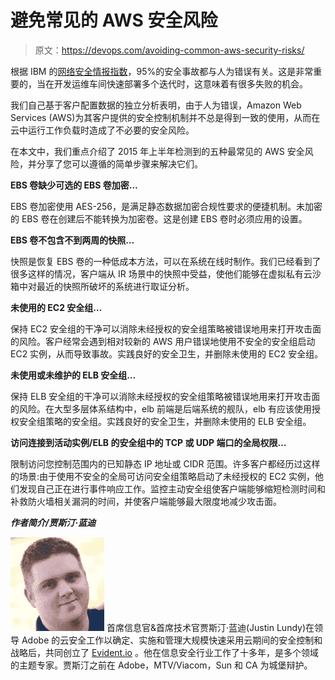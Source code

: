 # 避免常见的 AWS 安全风险

> 原文：<https://devops.com/avoiding-common-aws-security-risks/>

根据 IBM 的[网络安全情报指数](http://www.slideshare.net/ibmsecurity/2014-cyber-security-intelligence-index)，95%的安全事故都与人为错误有关。这是非常重要的，当在开发运维车间快速部署多个迭代时，这意味着有很多失败的机会。

我们自己基于客户配置数据的独立分析表明，由于人为错误，Amazon Web Services (AWS)为其客户提供的安全控制机制并不总是得到一致的使用，从而在云中运行工作负载时造成了不必要的安全风险。

在本文中，我们重点介绍了 2015 年上半年检测到的五种最常见的 AWS 安全风险，并分享了您可以遵循的简单步骤来解决它们。

**EBS 卷缺少可选的 EBS 卷加密…**

EBS 卷加密使用 AES-256，是满足静态数据加密合规性要求的便捷机制。未加密的 EBS 卷在创建后不能转换为加密卷。这是创建 EBS 卷时必须应用的设置。

**EBS 卷不包含不到两周的快照…**

快照是恢复 EBS 卷的一种低成本方法，可以在系统在线时制作。我们已经看到了很多这样的情况，客户端从 IR 场景中的快照中受益，使他们能够在虚拟私有云沙箱中对最近的快照所破坏的系统进行取证分析。

**未使用的 EC2 安全组…**

保持 EC2 安全组的干净可以消除未经授权的安全组策略被错误地用来打开攻击面的风险。客户经常会遇到相对较新的 AWS 用户错误地使用不安全的安全组启动 EC2 实例，从而导致事故。实践良好的安全卫生，并删除未使用的 EC2 安全组。

**未使用或未维护的 ELB 安全组…**

保持 ELB 安全组的干净可以消除未经授权的安全组策略被错误地用来打开攻击面的风险。在大型多层体系结构中，elb 前端是后端系统的舰队，elb 有应该使用授权安全组策略的安全组。实践良好的安全卫生，并删除未使用的 ELB 安全组。

**访问连接到活动实例/ELB 的安全组中的 TCP 或 UDP 端口的全局权限…**

限制访问您控制范围内的已知静态 IP 地址或 CIDR 范围。许多客户都经历过这样的场景:由于使用不安全的全局可访问安全组策略启动了未经授权的 EC2 实例，他们发现自己正在进行事件响应工作。监控主动安全组使客户端能够缩短检测时间和补救防火墙相关漏洞的时间，并使客户端能够最大限度地减少攻击面。

***作者简介/贾斯汀·蓝迪***

[![justinlundy](img/06562d223240e057ec5470d2a64c0156.png)](https://devops.com/wp-content/uploads/2015/10/justinlundy.jpeg) 首席信息官&首席技术官贾斯汀·蓝迪(Justin Lundy)在领导 Adobe 的云安全工作以确定、实施和管理大规模快速采用云期间的安全控制和战略后，共同创立了 [Evident.io](http://evident.io/) 。他在信息安全行业工作了十多年，是多个领域的主题专家。贾斯汀之前在 Adobe，MTV/Viacom，Sun 和 CA 为城堡辩护。